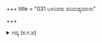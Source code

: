 +++
title = "031 ಬಳಸಿದರು ಪರಿಮಥ್ಯಮಾನಾ"

+++

<details><summary>ಗದ್ಯ (ಕ.ಗ.ಪ) </summary>

31. ಸದಸ್ಯ ಋತ್ವಿಜರು ವಿಧಾನಕ್ಕನುಗುಣವಾಗಿ ಅರಣಿಕಾಷ್ಠವನ್ನು ಮಥಿಸಿ ಉತ್ಪತ್ತಿಮಾಡಿದ ಅಗ್ನಿಯನ್ನು, ಸುಪ್ರಣೀತಾಗ್ನಿಯನ್ನೂ,   
ಆಹವನೀಯ, ಗಾರ್ಹಪತ್ಯ, ದಕ್ಷಿಣಾಗ್ನಿಗಳನ್ನು ಕ್ರಮವರಿತು ಸಿದ್ಧಮಾಡಿ, ಮೃಗಚರ್ಮದ ಬೀಸಣಿಗೆಯಿಂದ ಬೀಸಿ ವೇದಿಕೆಯ ಮುಂಭಾಗದಲ್ಲಿ ಪರಿಮಿತಗೊಳಿಸಿದರು.
</details>
